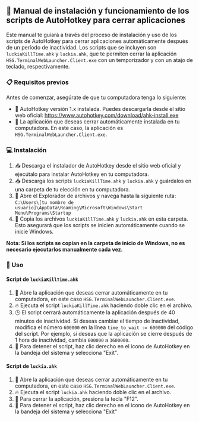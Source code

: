 ## 📝 Manual de instalación y funcionamiento de los scripts de AutoHotkey para cerrar aplicaciones

Este manual te guiará a través del proceso de instalación y uso de los scripts de AutoHotkey para cerrar aplicaciones automáticamente después de un período de inactividad. Los scripts que se incluyen son `luckiaKillTime.ahk` y `luckia.ahk`, que te permiten cerrar la aplicación `HSG.TerminalWebLauncher.Client.exe` con un temporizador y con un atajo de teclado, respectivamente.

### 📋 Requisitos previos

Antes de comenzar, asegúrate de que tu computadora tenga lo siguiente:

- 🔧 AutoHotkey versión 1.x instalada. Puedes descargarla desde el sitio web oficial: https://www.autohotkey.com/download/ahk-install.exe
- 📲 La aplicación que deseas cerrar automáticamente instalada en tu computadora. En este caso, la aplicación es `HSG.TerminalWebLauncher.Client.exe`.

### 💻 Instalación

1. 📥 Descarga el instalador de AutoHotkey desde el sitio web oficial y ejecútalo para instalar AutoHotkey en tu computadora.
2. 📥 Descarga los scripts `luckiaKillTime.ahk` y `luckia.ahk` y guárdalos en una carpeta de tu elección en tu computadora.
3. 📂 Abre el Explorador de archivos y navega hasta la siguiente ruta: `C:\Users\[tu nombre de usuario]\AppData\Roaming\Microsoft\Windows\Start Menu\Programs\Startup`
4. 📁 Copia los archivos `luckiaKillTime.ahk` y `luckia.ahk` en esta carpeta. Esto asegurará que los scripts se inicien automáticamente cuando se inicie Windows.

**Nota: Si los scripts se copian en la carpeta de inicio de Windows, no es necesario ejecutarlos manualmente cada vez.**

### 🚀 Uso

#### Script de `luckiaKillTime.ahk`

1. 🚀 Abre la aplicación que deseas cerrar automáticamente en tu computadora, en este caso `HSG.TerminalWebLauncher.Client.exe`.
2. 🔥 Ejecuta el script `luckiaKillTime.ahk` haciendo doble clic en el archivo.
3. 🕒 El script cerrará automáticamente la aplicación después de 40 minutos de inactividad. Si deseas cambiar el tiempo de inactividad, modifica el número `600000` en la línea `time_to_wait := 600000` del código del script. Por ejemplo, si deseas que la aplicación se cierre después de 1 hora de inactividad, cambia `600000` a `3600000`.
4. 🛑 Para detener el script, haz clic derecho en el icono de AutoHotkey en la bandeja del sistema y selecciona "Exit".

#### Script de `luckia.ahk`

1. 🚀 Abre la aplicación que deseas cerrar automáticamente en tu computadora, en este caso `HSG.TerminalWebLauncher.Client.exe`.
2. 🔥 Ejecuta el script `luckia.ahk` haciendo doble clic en el archivo.
3. 🛑 Para cerrar la aplicación, presiona la tecla "F12".
4. 🛑 Para detener el script, haz clic derecho en el icono de AutoHotkey en la bandeja del sistema y selecciona "Exit"
